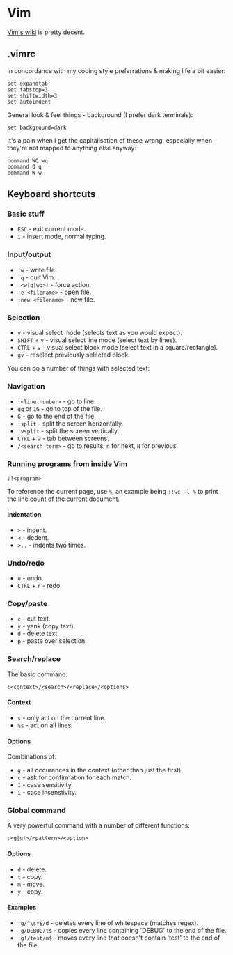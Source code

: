 # Vim


[Vim's wiki](http://vim.wikia.com/) is pretty decent.


## .vimrc


In concordance with my coding style preferrations & making life a bit easier:

    set expandtab
    set tabstop=3
    set shiftwidth=3
    set autoindent

General look & feel things - background (I prefer dark terminals):

    set background=dark

It's a pain when I get the capitalisation of these wrong, especially when they're not mapped to anything else anyway:

    command WQ wq
    command Q q
    command W w



## Keyboard shortcuts


### Basic stuff

* `ESC` - exit current mode.
* `i` - insert mode, normal typing.

### Input/output

* `:w` - write file.
* `:q` - quit Vim.
* `:<w|q|wq>!` - force action.
* `:e <filename>` - open file.
* `:new <filename>` - new file.

### Selection

* `v` - visual select mode (selects text as you would expect).
* `SHIFT` + `v` - visual select line mode (select text by lines).
* `CTRL` + `v` - visual select block mode (select text in a square/rectangle).
* `gv` - reselect previously selected block.

You can do a number of things with selected text:

### Navigation

* `:<line number>` - go to line.
* `gg` or `1G` - go to top of the file.
* `G` - go to the end of the file.
* `:split` - split the screen horizontally.
* `:vsplit` - split the screen vertically.
* `CTRL` + `w` - tab between screens.
* `/<search term>` - go to results, `n` for next, `N` for previous.

### Running programs from inside Vim


    :!<program>


To reference the current page, use `%`, an example being `:!wc -l %` to print the line count of the current document.

#### Indentation

* `>` - indent.
* `<` - dedent.
* `>..` - indents two times.

### Undo/redo

* `u` - undo.
* `CTRL` + `r` - redo.

### Copy/paste

* `c` - cut text.
* `y` - yank (copy text).
* `d` - delete text.
* `p` - paste over selection.

### Search/replace

The basic command:

    :<context>/<search>/<replace>/<options>

#### Context

* `s` - only act on the current line.
* `%s` - act on all lines.

#### Options

Combinations of:

* `g` - all occurances in the context (other than just the first).
* `c` - ask for confirmation for each match.
* `I` - case sensitivity.
* `i` - case insenstivity.

### Global command

A very powerful command with a number of different functions:

    :<g|g!>/<pattern>/<option>

#### Options

* `d` - delete.
* `t` - copy.
* `m` - move.
* `y` - copy.

#### Examples

* `:g/^\s*$/d` - deletes every line of whitespace (matches regex).
* `:g/DEBUG/t$` - copies every line containing 'DEBUG' to the end of the file.
* `:g!/test/m$` - moves every line that doesn't contain 'test' to the end of the file.


